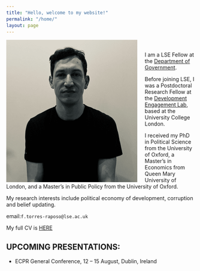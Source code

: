 ```yaml
---
title: "Hello, welcome to my website!"
permalink: "/home/"
layout: page
---
```


<img align="left" src="/Louisa.png" style="margin-right: 20px;">

<br> 

I am a LSE Fellow at the [Department of Government](https://www.lse.ac.uk/government/people/academic-staff/felipe-torres-raposo).

Before joining LSE, I was a Postdoctoral Research Fellow at the [Development Engagement Lab](https://developmentcompass.org), based at the University College London.

I received my PhD in Political Science from the University of Oxford, a Master’s in Economics from Queen Mary University of London, and a Master’s in Public Policy from the University of Oxford.

My research interests include political economy of development, corruption and belief updating. 

email:`f.torres-raposo@lse.ac.uk`

My full CV is [HERE](https://www.dropbox.com/scl/fi/45oaks8oukalk1v3ibgqp/CV_Felipe_Raposo.pdf?rlkey=tb15r384zadgjndlvvbpv7ysg&dl=0)
&nbsp;
## UPCOMING PRESENTATIONS: 

- ECPR General Conference, 12 – 15 August, Dublin, Ireland
